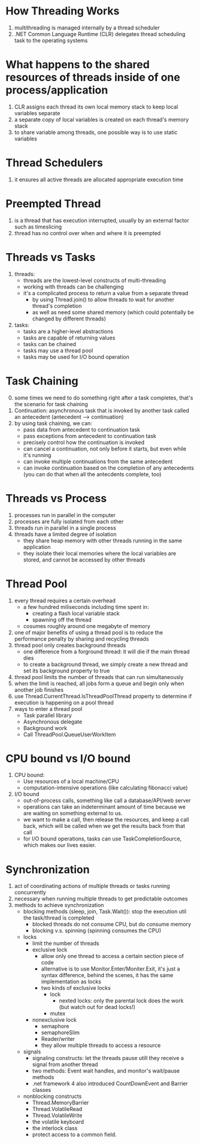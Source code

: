 # How Threading Works
1. multithreading is managed internally by a thread scheduler
2. .NET Common Language Runtime (CLR) delegates thread scheduling task to the operating systems

# What happens to the shared resources of threads inside of one process/application
1. CLR assigns each thread its own local memory stack to keep local variables separate
2. a separate copy of local variables is created on each thread's memory stack
3. to share variable among threads, one possible way is to use static variables

# Thread Schedulers
1. it ensures all active threads are allocated appropriate execution time

# Preempted Thread
1. is a thread that has execution interrupted, usually by an external factor such as timeslicing
2. thread has no control over when and where it is preempted

# Threads vs Tasks
1. threads:
    * threads are the lowest-level constructs of multi-threading
    * working with threads can be challenging
    * it's a complicated process to return a value from a separate thread
        * by using Thread.join() to allow threads to wait for another thread's completion
        * as well as need some shared memory (which could potentially be changed by different threads)
2. tasks:
    * tasks are a higher-level abstractions
    * tasks are capable of returning values
    * tasks can be chained
    * tasks may use a thread pool
    * tasks may be used for I/O bound operation
# Task Chaining
0. some times we need to do something right after a task completes, that's the scenario for task chaining
1. Continuation: asynchronous task that is invoked by another task called an antecedent (antecedent --> continuation)
2. by using task chaining, we can:
    * pass data from antecedent to continuation task
    * pass exceptions from antecedent to continuation task
    * precisely control how the continuation is invoked
    * can cancel a continuation, not only before it starts, but even while it's running
    * can invoke multiple continuations from the same antecedent
    * can invoke continuation based on the completion of any antecedents (you can do that when all the antecdents complete, too)

# Threads vs Process
1. processes run in parallel in the computer
2. processes are fully isolated from each other 
3. threads run in parallel in a single process 
4. threads have a limited degree of isolation
    * they share heap memory with other threads running in the same application
    * they isolate their local memories where the local variables are stored, and cannot be accessed by other threads

# Thread Pool
1. every thread requires a certain overhead 
    * a few hundred miliseconds including time spent in:
        * creating a flash local variable stack
        * spawning off the thread
    * cosumes roughly around one megabyte of memory
2. one of major benefits of using a thread pool is to reduce the performance penalty by sharing and recycling threads
3. thread pool only creates background threads
    * one difference from a forground thread: it will die if the main thread dies
    * to create a background thread, we simply create a new thread and set its background property to true
4. thread pool limits the number of threads that can run simultaneously
5. when the limit is reached, all jobs form a queue and begin only when another job finishes
6. use Thread.CurrentThread.IsThreadPoolThread property to determine if execution is happening on a pool thread
7. ways to enter a thread pool
    * Task parallel library
    * Asynchronous delegate
    * Background work
    * Call ThreadPool.QueueUserWorkItem

# CPU bound vs I/O bound
1. CPU bound:
    * Use resources of a local machine/CPU
    * computation-intensive operations (like calculating fibonacci value)
2. I/O bound
    * out-of-process calls, something like call a database/API/web server
    * operations can take an indeterminant amount of time because we are waiting on something external to us.
    * we want to make a call, then release the resources, and keep a call back, which will be called when we get the results back from that call
    * for I/O bound operations, tasks can use TaskCompletionSource, which makes our lives easier. 

# Synchronization
1. act of coordinating actions of multiple threads or tasks running concurrently
2. necessary when running multiple threads to get predictable outcomes
3. methods to achieve synchronization
    * blocking methods (sleep, join, Task.Wait()): stop the execution util the task/thread is completed
        * blocked threads do not consume CPU, but do consume memory
        * blocking v.s. spinning (spinning consumes the CPU)
    * locks
        * limit the number of threads
        * exclusive lock
            * allow only one thread to access a certain section piece of code
            * alternative is to use Monitor.Enter/Moniter.Exit, it's just a syntax difference, behind the scenes, it has the same implementation as locks
            * two kinds of exclusive locks
                * lock
                    * nexted locks: only the parental lock does the work (but watch out for dead locks!)
                * mutex
        * nonexclusive lock
            * semaphore
            * semaphoreSlim
            * Reader/writer
            * they allow multiple threads to access a resource
    * signals
        * signaling constructs: let the threads pause utill they receive a signal from another thread
        * two methods: Event wait handles, and monitor's wait/pause methods
        * .net framework 4 also introduced CountDownEvent and Barrier classes
    * nonblocking constructs
        * Thread.MemoryBarrier
        * Thread.VolatileRead
        * Thread.VolatileWrite
        * the volatile keyboard
        * the interlock class
        * protect access to a common field.